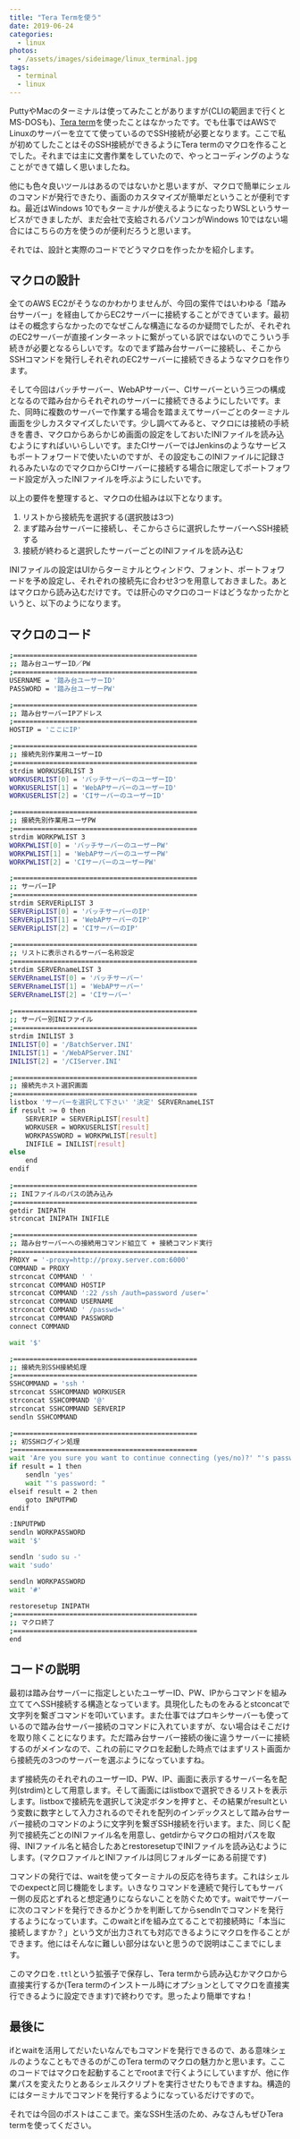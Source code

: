 ```yaml
---
title: "Tera Termを使う"
date: 2019-06-24
categories: 
  - linux
photos:
  - /assets/images/sideimage/linux_terminal.jpg
tags:
  - terminal
  - linux
---
```


PuttyやMacのターミナルは使ってみたことがありますが(CLIの範囲まで行くとMS-DOSも)、[Tera term](https://ttssh2.osdn.jp/)を使ったことはなかったです。でも仕事ではAWSでLinuxのサーバーを立てて使っているのでSSH接続が必要となります。ここで私が初めてしたことはそのSSH接続ができるようにTera termのマクロを作ることでした。それまでは主に文書作業をしていたので、やっとコーディングのようなことができて嬉しく思いましたね。

他にも色々良いツールはあるのではないかと思いますが、マクロで簡単にシェルのコマンドが発行できたり、画面のカスタマイズが簡単だということが便利ですね。最近はWindows 10でもターミナルが使えるようになったりWSLというサービスができましたが、まだ会社で支給されるパソコンがWindows 10ではない場合にはこちらの方を使うのが便利だろうと思います。

それでは、設計と実際のコードでどうマクロを作ったかを紹介します。

## マクロの設計

全てのAWS EC2がそうなのかわかりませんが、今回の案件ではいわゆる「踏み台サーバー」を経由してからEC2サーバーに接続することができています。最初はその概念すらなかったのでなぜこんな構造になるのか疑問でしたが、それぞれのEC2サーバーが直接インターネットに繋がっている訳ではないのでこういう手続きが必要となるらしいです。なのでまず踏み台サーバーに接続し、そこからSSHコマンドを発行しそれぞれのEC2サーバーに接続できるようなマクロを作ります。

そして今回はバッチサーバー、WebAPサーバー、CIサーバーという三つの構成となるので踏み台からそれぞれのサーバーに接続できるようにしたいです。また、同時に複数のサーバーで作業する場合を踏まえてサーバーごとのターミナル画面を少しカスタマイズしたいです。少し調べてみると、マクロには接続の手続きを書き、マクロからあらかじめ画面の設定をしておいたINIファイルを読み込むようにすればいいらしいです。またCIサーバーではJenkinsのようなサービスもポートフォワードで使いたいのですが、その設定もこのINIファイルに記録されるみたいなのでマクロからCIサーバーに接続する場合に限定してポートフォワード設定が入ったINIファイルを呼ぶようにしたいです。

以上の要件を整理すると、マクロの仕組みは以下となります。

1. リストから接続先を選択する(選択肢は3つ)
2. まず踏み台サーバーに接続し、そこからさらに選択したサーバーへSSH接続する
3. 接続が終わると選択したサーバーごとのINIファイルを読み込む

INIファイルの設定はUIからターミナルとウィンドウ、フォント、ポートフォワードを予め設定し、それぞれの接続先に合わせ3つを用意しておきました。あとはマクロから読み込むだけです。では肝心のマクロのコードはどうなかったかというと、以下のようになります。

## マクロのコード

```bash
;==============================================
;; 踏み台ユーザーID／PW
;==============================================
USERNAME = '踏み台ユーサーID'
PASSWORD = '踏み台ユーザーPW'

;==============================================
;; 踏み台サーバーIPアドレス
;==============================================
HOSTIP = 'ここにIP'

;==============================================
;; 接続先別作業用ユーザーID
;==============================================
strdim WORKUSERLIST 3
WORKUSERLIST[0] = 'バッチサーバーのユーザーID'
WORKUSERLIST[1] = 'WebAPサーバーのユーザーID'
WORKUSERLIST[2] = 'CIサーバーのユーザーID'

;==============================================
;; 接続先別作業用ユーザPW
;==============================================
strdim WORKPWLIST 3
WORKPWLIST[0] = 'バッチサーバーのユーザーPW'
WORKPWLIST[1] = 'WebAPサーバーのユーザーPW'
WORKPWLIST[2] = 'CIサーバーのユーザーPW'

;==============================================
;; サーバーIP
;==============================================
strdim SERVERipLIST 3
SERVERipLIST[0] = 'バッチサーバーのIP'
SERVERipLIST[1] = 'WebAPサーバーのIP'
SERVERipLIST[2] = 'CIサーバーのIP'
 
;==============================================
;; リストに表示されるサーバー名称設定
;==============================================
strdim SERVERnameLIST 3
SERVERnameLIST[0] = 'バッチサーバー'
SERVERnameLIST[1] = 'WebAPサーバー'
SERVERnameLIST[2] = 'CIサーバー'
 
;==============================================
;; サーバー別INIファイル
;==============================================
strdim INILIST 3
INILIST[0] = '/BatchServer.INI'
INILIST[1] = '/WebAPServer.INI'
INILIST[2] = '/CIServer.INI'

;==============================================
;; 接続先ホスト選択画面
;==============================================
listbox 'サーバーを選択して下さい' '決定' SERVERnameLIST
if result >= 0 then
    SERVERIP = SERVERipLIST[result]
    WORKUSER = WORKUSERLIST[result]
    WORKPASSWORD = WORKPWLIST[result]
    INIFILE = INILIST[result]
else
    end
endif
 
;==============================================
;; INIファイルのパスの読み込み
;==============================================
getdir INIPATH
strconcat INIPATH INIFILE

;==============================================
;; 踏み台サーバーへの接続用コマンド組立て + 接続コマンド実行
;==============================================
PROXY = '-proxy=http://proxy.server.com:6000'
COMMAND = PROXY
strconcat COMMAND ' '
strconcat COMMAND HOSTIP
strconcat COMMAND ':22 /ssh /auth=password /user='
strconcat COMMAND USERNAME
strconcat COMMAND ' /passwd='
strconcat COMMAND PASSWORD
connect COMMAND

wait '$'

;==============================================
;; 接続先別SSH接続処理
;==============================================
SSHCOMMAND = 'ssh '
strconcat SSHCOMMAND WORKUSER
strconcat SSHCOMMAND '@'
strconcat SSHCOMMAND SERVERIP
sendln SSHCOMMAND

;==============================================
;; 初SSHログイン処理
;==============================================
wait 'Are you sure you want to continue connecting (yes/no)?' "'s password: "
if result = 1 then
    sendln 'yes'
    wait "'s password: "
elseif result = 2 then
    goto INPUTPWD
endif

:INPUTPWD
sendln WORKPASSWORD
wait '$'

sendln 'sudo su -'
wait 'sudo'

sendln WORKPASSWORD
wait '#'

restoresetup INIPATH
;==============================================
;; マクロ終了
;==============================================
end
```

## コードの説明

最初は踏み台サーバーに指定しといたユーザーID、PW、IPからコマンドを組み立ててへSSH接続する構造となっています。具現化したものをみるとstconcatで文字列を繋ぎコマンドを叩いています。また仕事ではプロキシサーバーも使っているので踏み台サーバー接続のコマンドに入れていますが、ない場合はそこだけを取り除くことになります。ただ踏み台サーバー接続の後に違うサーバーに接続するのがメインなので、これの前にマクロを起動した時点ではまずリスト画面から接続先の3つのサーバーを選ぶようになっていますね。

まず接続先のそれぞれのユーザーID、PW、IP、画面に表示するサーバー名を配列(strdim)として用意します。そして画面にはlistboxで選択できるリストを表示します。listboxで接続先を選択して決定ボタンを押すと、その結果がresultという変数に数字として入力されるのでそれを配列のインデックスとして踏み台サーバー接続のコマンドのように文字列を繋ぎSSH接続を行います。また、同じく配列で接続先ごとのINIファイル名を用意し、getdirからマクロの相対パスを取得、INIファイル名と結合したあとrestoresetupでINIファイルを読み込むようにします。(マクロファイルとINIファイルは同じフォルダーにある前提です)

コマンドの発行では、waitを使ってターミナルの反応を待ちます。これはシェルでのexpectと同じ機能をします。いきなりコマンドを連続で発行してもサーバー側の反応とずれると想定通りにならないことを防ぐためです。waitでサーバーに次のコマンドを発行できるかどうかを判断してからsendlnでコマンドを発行するようになっています。このwaitとifを組み立てることで初接続時に「本当に接続しますか？」という文が出力されても対応できるようにマクロを作ることができます。他にはそんなに難しい部分はないと思うので説明はここまでにします。

このマクロを`.ttl`という拡張子で保存し、Tera termから読み込むかマクロから直接実行するか(Tera termのインストール時にオプションとしてマクロを直接実行できるように設定できます)で終わりです。思ったより簡単ですね！

## 最後に

ifとwaitを活用してだいたいなんでもコマンドを発行できるので、ある意味シェルのようなこともできるのがこのTera termのマクロの魅力かと思います。ここのコードではマクロを起動することでrootまで行くようにしていますが、他に作業パスを変えたりとあるシェルスクリプトを実行させたりもできますね。構造的にはターミナルでコマンドを発行するようになっているだけですので。

それでは今回のポストはここまで。楽なSSH生活のため、みなさんもぜひTera termを使ってください。
